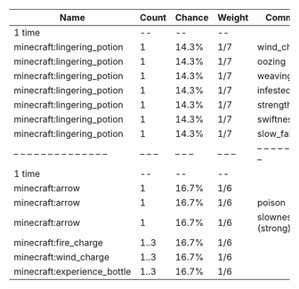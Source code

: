 | Name                        | Count | Chance | Weight | Comment           |
| --------------------------- | ----- | ------ | ------ | ----------------- |
| 1 time                      |    -- |     -- |     -- |                   |
| minecraft:lingering_potion  |     1 |  14.3% |    1/7 | wind_charged      |
| minecraft:lingering_potion  |     1 |  14.3% |    1/7 | oozing            |
| minecraft:lingering_potion  |     1 |  14.3% |    1/7 | weaving           |
| minecraft:lingering_potion  |     1 |  14.3% |    1/7 | infested          |
| minecraft:lingering_potion  |     1 |  14.3% |    1/7 | strength          |
| minecraft:lingering_potion  |     1 |  14.3% |    1/7 | swiftness         |
| minecraft:lingering_potion  |     1 |  14.3% |    1/7 | slow_falling      |
| – – – – – – – – – – – – – – | – – – | – – –  | – – –  | – – – – – – – – – |
| 1 time                      |    -- |     -- |     -- |                   |
| minecraft:arrow             |     1 |  16.7% |    1/6 |                   |
| minecraft:arrow             |     1 |  16.7% |    1/6 | poison            |
| minecraft:arrow             |     1 |  16.7% |    1/6 | slowness (strong) |
| minecraft:fire_charge       |  1..3 |  16.7% |    1/6 |                   |
| minecraft:wind_charge       |  1..3 |  16.7% |    1/6 |                   |
| minecraft:experience_bottle |  1..3 |  16.7% |    1/6 |                   |
